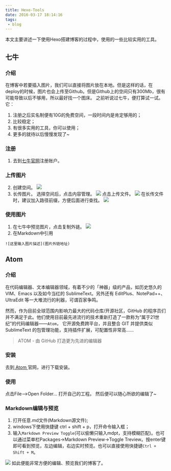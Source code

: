 ```yaml
---
title: Hexo-Tools
date: 2016-03-17 18:14:16
tags:
 - blog
---
```


本文主要讲述一下使用Hexo搭建博客的过程中，使用的一些比较实用的工具。

## 七牛
### 介绍
在博客中若要插入图片，我们可以直接将图片放在本地。但是这样的话，在deploy的时候，图片也会上传至Github。但是Github上的空间只有300Mb，很有可能导致以后不够用，所以最好找一个图床。
之前听说过七牛，便打算试一试。
它：
1. 注册之后实名制便有10G的免费空间，一段时间内是肯定够用的；
2. 比较稳定；
3. 有很多实用的工具，你可以使用；
4. 更多的就待以后慢慢发现了~

<!--more-->

### 注册
1. 去到[七牛官网](https://portal.qiniu.com/signin)注册账户。

### 上传图片
2. 创建空间。
![](http://7xryow.com1.z0.glb.clouddn.com/2016/03/hexo-tools1.png)
3. 长传图片。
选择空间后，点击内容管理。
![](http://7xryow.com1.z0.glb.clouddn.com/2016/03/hexo-tools4.png)
点击上传文件。
![](http://7xryow.com1.z0.glb.clouddn.com/2016/03/hexo-tools2.png)
在长传文件时，建议加入路径前缀，方便后面进行查找。
![](http://7xryow.com1.z0.glb.clouddn.com/2016/03/hexo-tools3.png)

### 使用图片
1. 在七牛中预览图片，点击复制外链。
![](http://7xryow.com1.z0.glb.clouddn.com/2016/03/hexo-tools5.png)
2. 在Markdown中引用
```
![这里输入图片描述](图片外链地址)
```

## Atom
### 介绍
在代码编辑器、文本编辑器领域，有着不少的「神器」级的产品，如历史悠久的 VIM、Emacs 以及如今当红的 SublimeText。另外还有 EditPlus、NotePad++、UltraEdit 等一大堆流行的利器，可谓百家争鸣。

然而，作为目前全球范围内影响力最大的代码仓库/开源社区，GitHub 的程序员们并不满足于此。他们使用目前最先进流行的技术重新打造了一款称为“属于21世纪”的代码编辑器——``Atom``， 它开源免费跨平台，并且整合 GIT 并提供类似 SublimeText 的包管理功能，支持插件扩展，可配置性非常高……

> ATOM - 由 GitHub 打造更为先进的编辑器

### 安装
去到[ Atom ](https://atom.io/)官网，进行下载安装。
### 使用
点击File-->Open Folder...
打开自己的工程。
然后便可以随心所欲的编辑了~
### Markdown编辑与预览
1. 打开任意.md文件(Markdown源文件);
2. windows下使用快捷键 ctrl + shift + p，打开命令输入框；
3. 输入``Markdown Preview Toggle``(可以偷懒只输入mdpt，支持模糊匹配)。也可以通过菜单栏Packages->Markdown Preview->Toggle Treview。按enter键即可看到预览，左边编辑，右边实时预览。也可以直接使用快捷键``Ctrl + Shift + M``。

![](http://7xryow.com1.z0.glb.clouddn.com/2016/03/hexo-tools6.png)
如此便能非常方便的编辑、预览我们的博客了。

